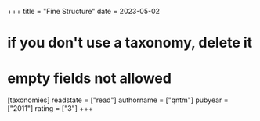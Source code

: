 +++
title = "Fine Structure"
date = 2023-05-02
# if you don't use a taxonomy, delete it
# empty fields not allowed
[taxonomies]
  readstate = ["read"]
  authorname = ["qntm"]
  pubyear = ["2011"]
  rating = ["3"]
+++

